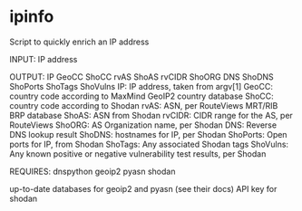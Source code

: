 # ipinfo
Script to quickly enrich an IP address


INPUT:
  IP address

OUTPUT:
  IP GeoCC ShoCC rvAS ShoAS rvCIDR ShoORG DNS ShoDNS ShoPorts ShoTags ShoVulns
    IP: IP address, taken from argv[1]
    GeoCC: country code according to MaxMind GeoIP2 country database
    ShoCC: country code according to Shodan
    rvAS: ASN, per RouteViews MRT/RIB BRP database
    ShoAS: ASN from Shodan
    rvCIDR: CIDR range for the AS, per RouteViews
    ShoORG: AS Organization name, per Shodan
    DNS:  Reverse DNS lookup result
    ShoDNS: hostnames for IP, per Shodan
    ShoPorts:  Open ports for IP, from Shodan
    ShoTags: Any associated Shodan tags
    ShoVulns: Any known positive or negative vulnerability test results, per Shodan
    

REQUIRES:
  dnspython
  geoip2
  pyasn
  shodan

  up-to-date databases for geoip2 and pyasn (see their docs)
  API key for shodan





